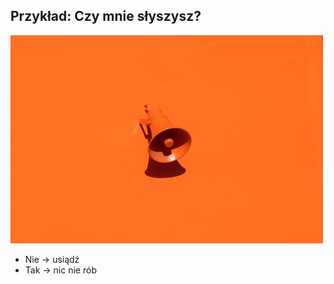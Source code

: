 ## Przykład: Czy mnie słyszysz?

![](./resources/img/hear.jpeg)

- Nie -> usiądź
- Tak -> nic nie rób

<aside class="notes">

</aside>